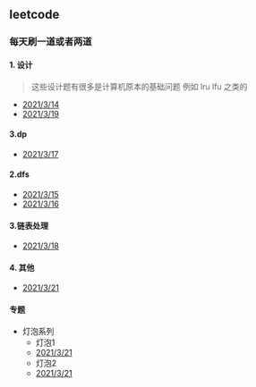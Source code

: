 ## leetcode

### 每天刷一道或者两道

#### 1. 设计
> 这些设计题有很多是计算机原本的基础问题
例如 lru lfu 之类的

- [2021/3/14](./706设计哈希映射.md)
- [2021/3/19](./car_park.md)

#### 3.dp
- [2021/3/17](./115不同的子序列.md)


#### 2.dfs

- [2021/3/15]()
- [2021/3/16](./59螺旋矩阵II.md)

#### 3.链表处理

- [2021/3/18](./reverseList2.md)

#### 4. 其他

- [2021/3/21](./73矩阵置零.md)


#### 专题
- 灯泡系列
  - 灯泡1
  - [2021/3/21](./319灯泡.md)
  - 灯泡2
  - [2021/3/21](./)
